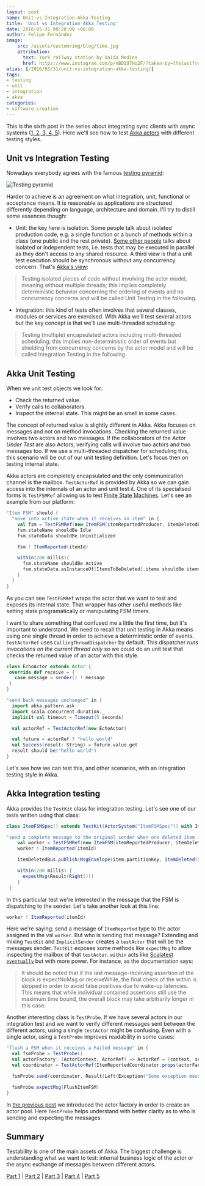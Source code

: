 ```yaml
---
layout: post
name: Unit-vs-Integration-Akka-Testing
title: 'Unit vs Integration Akka Testing'
date: 2016-05-31 00:20:00 +00:00
author: Felipe Fernández
image:
    src: /assets/custom/img/blog/time.jpg
    attribution:
      text: York railway station by Daida Medina
      href: https://www.instagram.com/p/nBD197Ho2F/?taken-by=thelastfreeusername
alias: [/2016/05/31/unit-vs-integration-akka-testing/]
tags:
- testing
- unit
- integration
- akka
categories:
- software-creation
---
```


This is the sixth post in the series about integrating sync clients with async systems ([1, ](http://codurance.com/2016/04/28/async-systems-with-sync-clients/)[2, ](http://codurance.com/2016/04/30/akka-basics/)[3, ](http://codurance.com/2016/05/10/finite-state-machines-with-akka/)[4, ](http://codurance.com/2016/05/16/publish-subscribe-model-in-kafka/)[5](http://codurance.com/2016/05/25/coordination-in-akka/)). Here we'll see how to test [Akka actors](http://doc.akka.io/docs/akka/current/scala/actors.html) with different testing styles.


## Unit vs Integration Testing

Nowadays everybody agrees with the famous [testing pyramid](http://googletesting.blogspot.com.es/2015/04/just-say-no-to-more-end-to-end-tests.html):

<img src="{{ site.baseurl }}/assets/custom/img/blog/pyramid.png" alt="Testing pyramid" title="Testing pyramid" class="img img-center img-fluid style-screengrab">

Harder to achieve is an agreement on what integration, unit, functional or acceptance means. It is reasonable as applications are structured differently depending on language, architecture and domain. I'll try to distill some essences though:

* Unit: the key here is isolation. Some people talk about isolated production code, e.g. a single function or a bunch of methods within a class (one public and the rest private). [Some other people](https://vimeo.com/68375232) talks about isolated or independent tests, i.e. tests that may be executed in parallel as they don't access to any shared resource. A third view is that a unit test execution should be synchronous without any concurrency concern. That's [Akka's view](http://doc.akka.io/docs/akka/current/scala/testing.html):

> Testing isolated pieces of code without involving the actor model, meaning without multiple threads; this implies completely deterministic behavior concerning the ordering of events and no concurrency concerns and will be called Unit Testing in the following.

* Integration: this kind of tests often involves that several classes, modules or services are exercised. With Akka we'll test several actors but the key concept is that we'll use multi-threaded scheduling:

> Testing (multiple) encapsulated actors including multi-threaded scheduling; this implies non-deterministic order of events but shielding from concurrency concerns by the actor model and will be called Integration Testing in the following.

## Akka Unit Testing

When we unit test objects we look for:

* Check the returned value.
* Verify calls to collaborators.
* Inspect the internal state. This might be an smell in some cases.

The concept of returned value is slightly different in Akka. Akka focuses on messages and not on method invocations. Checking the returned value involves two actors and two messages. If the collaborators of the *Actor Under Test* are also Actors, verifying calls will involve two actors and two messages too. If we use a multi-threaded dispatcher for scheduling this, this scenario will be out of our unit testing definition. Let's focus then on testing internal state.

Akka actors are completely encapsulated and the only communication channel is the mailbox. `TestActorRef` is provided by Akka so we can gain access into the internals of an actor and unit test it. One of its specialised forms is `TestFSMRef` allowing us to test [Finite State Machines](http://codurance.com/2016/05/10/finite-state-machines-with-akka/). Let's see an example from our platform:

```scala
"Item FSM" should {
  "move into active state when it receives an item" in {
    val fsm = TestFSMRef(new ItemFSM(itemReportedProducer, itemDeletedBus))
    fsm.stateName shouldBe Idle
    fsm.stateData shouldBe Uninitialized

    fsm ! ItemReported(itemId)

    within(200 millis){
      fsm.stateName shouldBe Active
      fsm.stateData.asInstanceOf[ItemsToBeDeleted].items shouldBe items
    }
  }
}
```

As you can see `TestFSMRef` wraps the actor that we want to test and exposes its internal state. That wrapper has other useful methods like setting state programatically or manipulating FSM timers.

I want to share something that confused me a little the first time, but it's important to understand. We need to recall that unit testing in Akka means using one single thread in order to achieve a deterministic order of events. `TestActorRef` uses `CallingThreadDispatcher` by default. This dispatcher *runs invocations on the current thread only* so we could do an unit test that checks the returned value of an actor with this style.

```scala
class EchoActor extends Actor {
 override def receive = {
   case message ⇒ sender() ! message
 }
}

"send back messages unchanged" in {
  import akka.pattern.ask
  import scala.concurrent.duration._
  implicit val timeout = Timeout(5 seconds)

  val actorRef = TestActorRef(new EchoActor)

  val future = actorRef ? "hello world"
  val Success(result: String) = future.value.get
  result should be("hello world")
}
```

Let's see how we can test this, and other scenarios, with an integration testing style in Akka.

## Akka Integration testing

Akka provides the `TestKit` class for integration testing. Let's see one of our tests written using that class:

```scala
class ItemFSMSpec() extends TestKit(ActorSystem("ItemFSMSpec")) with ImplicitSender

"send a complete message to the original sender when one deleted item is received and there are no more messages pending" in {
    val worker = TestFSMRef(new ItemFSM(itemReportedProducer, itemDeletedBus))
    worker ! ItemReported(itemId)

    itemDeletedBus.publish(MsgEnvelope(item.partitionKey, ItemDeleted(item)))

    within(200 millis) {
      expectMsg(Result(Right()))
    }
 }
```

In this particular test we're interested in the message that the FSM is dispatching to the sender. Let's take another look at this line:

```scala
worker ! ItemReported(itemId)
```

Here we're saying: send a message of `ItemReported` type to the actor assigned in the val `worker`. But who is sending that message? Extending and mixing `TestKit` and `ImplicitSender` creates a `testActor` that will be the messages sender. `TestKit` exposes some methods like `expectMsg` to allow inspecting the mailbox of that `testActor`. `within` acts like [Scalatest `eventually`](http://www.artima.com/docs-scalatest-2.0.M5/org/scalatest/concurrent/Eventually.html) but with more power. For instance, as the documentation says:

> It should be noted that if the last message-receiving assertion of the block is expectNoMsg or receiveWhile, the final check of the within is skipped in order to avoid false positives due to wake-up latencies. This means that while individual contained assertions still use the maximum time bound, the overall block may take arbitrarily longer in this case.

Another interesting class is `TestProbe`. If we have several actors in our integration test and we want to verify different messages sent between the different actors, using a single `testActor` might be confusing. Even with a single actor, using a `TestProbe` improves readability in some cases:

```scala
"flush a FSM when it receives a Failed message" in {
  val fsmProbe = TestProbe()
  val actorFactory: (ActorContext, ActorRef) => ActorRef = (context, self) => fsmProbe.ref
  val coordinator = TestActorRef(ItemReportedCoordinator.props(actorFactory))

  fsmProbe.send(coordinator, Result(Left(Exception("Some exception message"))))

  fsmProbe.expectMsg(FlushItemFSM)
}
```

In [the previous post](http://codurance.com/2016/05/25/coordination-in-akka/) we introduced the actor factory in order to create an actor pool. Here `TestProbe` helps understand with better clarity as to who is sending and expecting the messages.

## Summary

Testability is one of the main assets of Akka. The biggest challenge is understanding what we want to test: internal business logic of the actor or the async exchange of messages between different actors.

[Part 1](http://codurance.com/2016/04/28/async-systems-with-sync-clients/) | [Part 2](http://codurance.com/2016/04/30/akka-basics/) | [Part 3](http://codurance.com/2016/05/10/finite-state-machines-with-akka/) | [Part 4](http://codurance.com/2016/05/16/publish-subscribe-model-in-kafka/) | [Part 5](http://codurance.com/2016/05/25/coordination-in-akka/)
